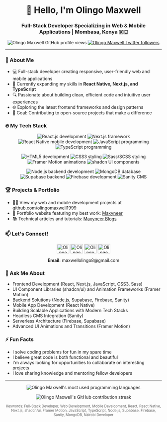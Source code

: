 <h1 align="center">👋 Hello, I'm Olingo Maxwell</h1>
<h3 align="center">Full-Stack Developer Specializing in Web & Mobile Applications | Mombasa, Kenya 🇰🇪</h3>

<!-- SEO-friendly keywords and profile badges -->
<p align="center">
  <img src="https://komarev.com/ghpvc/?username=olingomaxwell1999&label=Profile%20views&color=0e75b6&style=flat" alt="Olingo Maxwell GitHub profile views" />
  <a href="https://twitter.com/olingo_maxwell" target="blank"><img src="https://img.shields.io/twitter/follow/olingo_maxwell?logo=twitter&style=for-the-badge" alt="Olingo Maxwell Twitter followers" /></a>
</p>

---

### 🚀 About Me

- 💻 Full-stack developer creating responsive, user-friendly web and mobile applications
- 🌱 Currently expanding my skills in **React Native, Next.js, and TypeScript**
- 🔍 Passionate about building clean, efficient code and intuitive user experiences
- 🌐 Exploring the latest frontend frameworks and design patterns
- 🎯 Goal: Contributing to open-source projects that make a difference

### 🔥 My Tech Stack

<!-- Frontend Technologies -->
<p align="center">
  <img src="https://img.shields.io/badge/React-61DAFB?style=for-the-badge&logo=react&logoColor=black" alt="React.js development" />
  <img src="https://img.shields.io/badge/Next.js-000000?style=for-the-badge&logo=next.js&logoColor=white" alt="Next.js framework" />
  <img src="https://img.shields.io/badge/React_Native-61DAFB?style=for-the-badge&logo=react&logoColor=black" alt="React Native mobile development" />
  <img src="https://img.shields.io/badge/JavaScript-F7DF1E?style=for-the-badge&logo=javascript&logoColor=black" alt="JavaScript programming" />
  <img src="https://img.shields.io/badge/TypeScript-3178C6?style=for-the-badge&logo=typescript&logoColor=white" alt="TypeScript programming" />
</p>

<!-- UI Technologies -->
<p align="center">
  <img src="https://img.shields.io/badge/HTML5-E34F26?style=for-the-badge&logo=html5&logoColor=white" alt="HTML5 development" />
  <img src="https://img.shields.io/badge/CSS3-1572B6?style=for-the-badge&logo=css3&logoColor=white" alt="CSS3 styling" />
  <img src="https://img.shields.io/badge/Sass-CC6699?style=for-the-badge&logo=sass&logoColor=white" alt="Sass/SCSS styling" />
  <img src="https://img.shields.io/badge/Framer_Motion-0055FF?style=for-the-badge&logo=framer&logoColor=white" alt="Framer Motion animations" />
  <img src="https://img.shields.io/badge/shadcn/ui-000000?style=for-the-badge&logo=shadcnui&logoColor=white" alt="shadcn UI components" />
</p>

<!-- Backend & Database Technologies -->
<p align="center">
  <img src="https://img.shields.io/badge/Node.js-339933?style=for-the-badge&logo=node.js&logoColor=white" alt="Node.js backend development" />
  <img src="https://img.shields.io/badge/MongoDB-47A248?style=for-the-badge&logo=mongodb&logoColor=white" alt="MongoDB database" />
  <img src="https://img.shields.io/badge/Supabase-3ECF8E?style=for-the-badge&logo=supabase&logoColor=white" alt="Supabase backend" />
  <img src="https://img.shields.io/badge/Firebase-FFCA28?style=for-the-badge&logo=firebase&logoColor=black" alt="Firebase development" />
  <img src="https://img.shields.io/badge/Sanity-F03E2F?style=for-the-badge&logo=sanity&logoColor=white" alt="Sanity CMS" />
</p>

### 🏆 Projects & Portfolio

- 👨‍💻 View my web and mobile development projects at [github.com/olingomaxwell1999](https://github.com/olingomaxwell1999)
- 💼 Portfolio website featuring my best work: [Maxyneer](https://maxyneer.vercel.app)
- 📚 Technical articles and tutorials: [Maxyneer Blogs](https://maxyneer.vercel.app/blogs)

### 📫 Let's Connect!

<p align="center">
  <a href="https://twitter.com/olingo_maxwell" target="_blank" rel="noopener noreferrer"><img align="center" src="https://raw.githubusercontent.com/rahuldkjain/github-profile-readme-generator/master/src/images/icons/Social/twitter.svg" alt="Olingo Maxwell on Twitter" height="30" width="40" /></a>
  <a href="https://linkedin.com/in/olingo-maxwell-web-developer" target="_blank" rel="noopener noreferrer"><img align="center" src="https://raw.githubusercontent.com/rahuldkjain/github-profile-readme-generator/master/src/images/icons/Social/linked-in-alt.svg" alt="Olingo Maxwell on LinkedIn" height="30" width="40" /></a>
  <a href="https://www.facebook.com/maxwell.olingo.3/" target="_blank" rel="noopener noreferrer"><img align="center" src="https://raw.githubusercontent.com/rahuldkjain/github-profile-readme-generator/master/src/images/icons/Social/facebook.svg" alt="Olingo Maxwell on Facebook" height="30" width="40" /></a>
  <a href="https://www.instagram.com/olingomaxwell/" target="_blank" rel="noopener noreferrer"><img align="center" src="https://raw.githubusercontent.com/rahuldkjain/github-profile-readme-generator/master/src/images/icons/Social/instagram.svg" alt="Olingo Maxwell on Instagram" height="30" width="40" /></a>
</p>

<p align="center">
  <b>Email:</b> maxwellolingo8@gmail.com
</p>

### 💬 Ask Me About

- Frontend Development (React, Next.js, JavaScript, CSS3, Sass)
- UI Component Libraries (shadcn/ui) and Animation Frameworks (Framer Motion)
- Backend Solutions (Node.js, Supabase, Firebase, Sanity)
- Mobile App Development (React Native)
- Building Scalable Applications with Modern Tech Stacks
- Headless CMS Integration (Sanity)
- Serverless Architecture (Firebase, Supabase)
- Advanced UI Animations and Transitions (Framer Motion)

### ⚡ Fun Facts

- I solve coding problems for fun in my spare time
- I believe great code is both functional and beautiful
- I'm always looking for opportunities to collaborate on interesting projects
- I love sharing knowledge and mentoring fellow developers

---

<!-- GitHub Stats with alt text for SEO -->
<p align="center">
  <img src="https://github-readme-stats.vercel.app/api/top-langs?username=olingomaxwell1999&show_icons=true&locale=en&layout=compact&theme=radical" alt="Olingo Maxwell's most used programming languages" />
</p>

<p align="center">
  <img src="https://github-readme-streak-stats.herokuapp.com/?user=olingomaxwell1999&theme=radical" alt="Olingo Maxwell's GitHub contribution streak" />
</p>

<!-- SEO Keywords -->
<p align="center" style="font-size: 0.8em; color: #666;">
  Keywords: Full-Stack Developer, Web Development, Mobile Development, React, React Native, Next.js, shadcn/ui, 
  Framer Motion, JavaScript, TypeScript, Node.js, Supabase, Firebase, Sanity, MongoDB, Nairobi Developer
</p>
